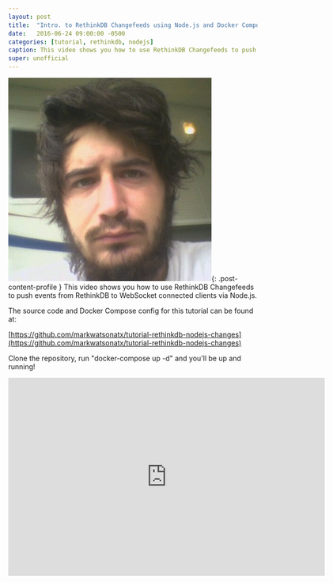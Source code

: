 ```yaml
---
layout: post
title:  "Intro. to RethinkDB Changefeeds using Node.js and Docker Compose"
date:   2016-06-24 09:00:00 -0500
categories: [tutorial, rethinkdb, nodejs]
caption: This video shows you how to use RethinkDB Changefeeds to push events from RethinkDB to WebSocket connected clients via Node.js.
super: unofficial
---
```


![Super Unofficial](/img/profile0.jpg){: .post-content-profile } This video shows you how to use RethinkDB Changefeeds to push events from RethinkDB to WebSocket connected clients via Node.js. 

The source code and Docker Compose config for this tutorial can be found at:

[https://github.com/markwatsonatx/tutorial-rethinkdb-nodejs-changes](https://github.com/markwatsonatx/tutorial-rethinkdb-nodejs-changes)

Clone the repository, run "docker-compose up -d" and you'll be up and running!

<iframe width="640" height="400" src="https://www.youtube.com/embed/LqryZzoHVv8" frameborder="0" allowfullscreen></iframe>